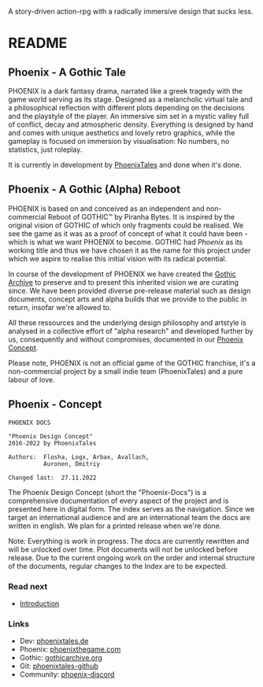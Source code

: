 <p class="suptext">A story-driven action-rpg with a 
radically immersive design that sucks less.</p>


# README

## Phoenix - A Gothic Tale

PHOENIX is a dark fantasy drama, narrated like a greek tragedy with the game world serving as its stage. Designed as a melancholic virtual tale and a philosophical reflection with different plots depending on the decisions and the playstyle of the player. An immersive sim set in a mystic valley full of conflict, decay and atmospheric density. Everything is designed by hand and comes with unique aesthetics and lovely retro graphics, while the gameplay is focused on immersion by visualisation: No numbers, no statistics, just roleplay.

It is currently in development by [PhoenixTales](https://phoenixtales.de) and done when it's done. 


## Phoenix - A Gothic (Alpha) Reboot

PHOENIX is based on and conceived as an independent and non-commercial Reboot of GOTHIC&trade; by Piranha Bytes. It is inspired by the original vision of GOTHIC of which only fragments could be realised. We see the game as it was as a proof of concept of what it could have been - which is what we want PHOENIX to become. GOTHIC had *Phoenix* as its working title and thus we have chosen it as the name for this project under which we aspire to realise this initial vision with its radical potential.  

In course of the development of PHOENIX we have created the [Gothic Archive](https://gothicarchive.org) to preserve and to present this inherited vision we are curating since. We have been provided diverse pre-release material such as design documents, concept arts and alpha builds that we provide to the public in return, insofar we're allowed to.  

All these ressources and the underlying design philosophy and artstyle is analysed in a collective effort of "alpha research" and developed further by us, consequently and without compromises, documented in our [Phoenix Concept]().  

<p class="subtext">Please note, PHOENIX is not an official game of the GOTHIC franchise, it's a non-commercial project by a small indie team (PhoenixTales) and a pure labour of love.</p>


## Phoenix - Concept

```  
PHOENIX DOCS

"Phoenix Design Concept"
2016-2022 by PhoenixTales

Authors:  Flosha, Logx, Arbax, Avallach,
          Auronen, Dmitriy

Changed last:  27.11.2022
```  

The Phoenix Design Concept (short the "Phoenix-Docs") is a comprehensive documentation of every aspect of the project and is presented here in digital form. The index serves as the navigation. Since we target an international audience and are an international team the docs are written in english. We plan for a printed release when we're done.  

<p class="subtext">Note: Everything is work in progress. The docs are currently rewritten and will be unlocked over time. Plot documents will not be unlocked before release. Due to the current ongoing work on the order and internal structure of the documents, regular changes to the Index are to be expected.</p>


### Read next 

* [Introduction](/vision/introduction.md)


### Links

* Dev: [phoenixtales.de](https://phoenixtales.de)
* Phoenix: [phoenixthegame.com](https://phoenixthegame.com)
* Gothic: [gothicarchive.org](https://gothicarchive.org)
* Git: [phoenixtales-github](https://github.com/PhoenixTales)
* Community: [phoenix-discord](https://discord.gg/CK4VAR7fpH)

